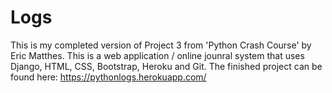 # Logs

This is my completed version of Project 3 from 'Python Crash Course' by Eric Matthes. This is a web application / online jounral system
that uses Django, HTML, CSS, Bootstrap, Heroku and Git. The finished project can be found here: https://pythonlogs.herokuapp.com/

